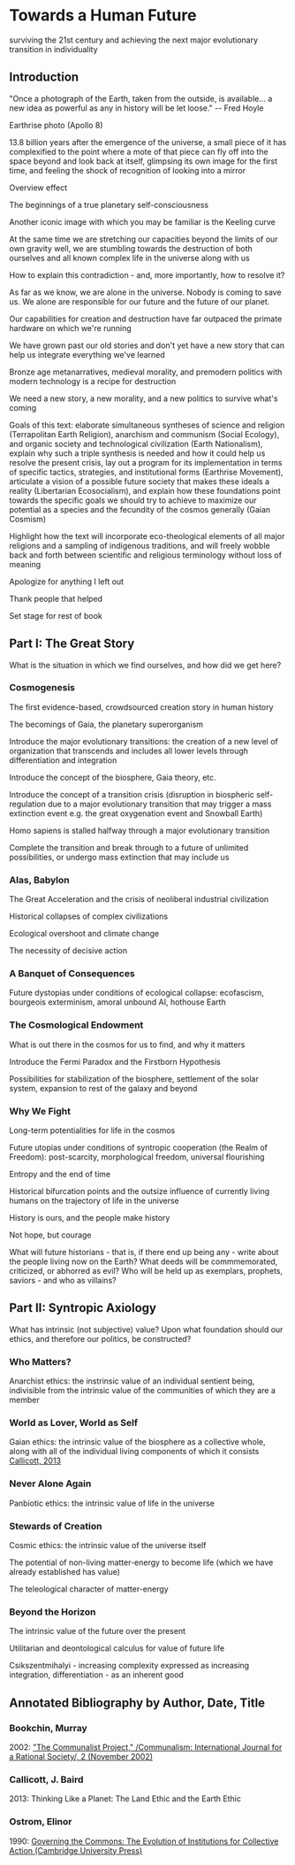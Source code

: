 # Towards a Human Future
surviving the 21st century and achieving the next major evolutionary transition in individuality

## Introduction
"Once a photograph of the Earth, taken from the outside, is available... a new idea as powerful as any in history will be let loose." -- Fred Hoyle

Earthrise photo (Apollo 8)

13.8 billion years after the emergence of the universe, a small piece of it has complexified to the point where a mote of that piece can fly off into the space beyond and look back at itself, glimpsing its own image for the first time, and feeling the shock of recognition of looking into a mirror

Overview effect

The beginnings of a true planetary self-consciousness

Another iconic image with which you may be familiar is the Keeling curve

At the same time we are stretching our capacities beyond the limits of our own gravity well, we are stumbling towards the destruction of both ourselves and all known complex life in the universe along with us

How to explain this contradiction - and, more importantly, how to resolve it?

As far as we know, we are alone in the universe. Nobody is coming to save us. We alone are responsible for our future and the future of our planet.

Our capabilities for creation and destruction have far outpaced the primate hardware on which we're running

We have grown past our old stories and don't yet have a new story that can help us integrate everything we've learned

Bronze age metanarratives, medieval morality, and premodern politics with modern technology is a recipe for destruction

We need a new story, a new morality, and a new politics to survive what's coming

Goals of this text: elaborate simultaneous syntheses of science and religion (Terrapolitan Earth Religion), anarchism and communism (Social Ecology), and organic society and technological civilization (Earth Nationalism), explain why such a triple synthesis is needed and how it could help us resolve the present crisis, lay out a program for its implementation in terms of specific tactics, strategies, and institutional forms (Earthrise Movement), articulate a vision of a possible future society that makes these ideals a reality (Libertarian Ecosocialism), and explain how these foundations point towards the specific goals we should try to achieve to maximize our potential as a species and the fecundity of the cosmos generally (Gaian Cosmism)

Highlight how the text will incorporate eco-theological elements of all major religions and a sampling of indigenous traditions, and will freely wobble back and forth between scientific and religious terminology without loss of meaning

Apologize for anything I left out

Thank people that helped

Set stage for rest of book

## Part I: The Great Story
What is the situation in which we find ourselves, and how did we get here?

### Cosmogenesis
The first evidence-based, crowdsourced creation story in human history

The becomings of Gaia, the planetary superorganism

Introduce the major evolutionary transitions: the creation of a new level of organization that transcends and includes all lower levels through differentiation and integration

Introduce the concept of the biosphere, Gaia theory, etc.

Introduce the concept of a transition crisis (disruption in biospheric self-regulation due to a major evolutionary transition that may trigger a mass extinction event e.g. the great oxygenation event and Snowball Earth)

Homo sapiens is stalled halfway through a major evolutionary transition

Complete the transition and break through to a future of unlimited possibilities, or undergo mass extinction that may include us

### Alas, Babylon
The Great Acceleration and the crisis of neoliberal industrial civilization

Historical collapses of complex civilizations

Ecological overshoot and climate change

The necessity of decisive action

### A Banquet of Consequences
Future dystopias under conditions of ecological collapse: ecofascism, bourgeois exterminism, amoral unbound AI, hothouse Earth

### The Cosmological Endowment
What is out there in the cosmos for us to find, and why it matters

Introduce the Fermi Paradox and the Firstborn Hypothesis

Possibilities for stabilization of the biosphere, settlement of the solar system, expansion to rest of the galaxy and beyond

### Why We Fight
Long-term potentialities for life in the cosmos

Future utopias under conditions of syntropic cooperation (the Realm of Freedom): post-scarcity, morphological freedom, universal flourishing

Entropy and the end of time

Historical bifurcation points and the outsize influence of currently living humans on the trajectory of life in the universe

History is ours, and the people make history

Not hope, but courage

What will future historians - that is, if there end up being any - write about the people living now on the Earth? What deeds will be commmemorated, criticized, or abhorred as evil? Who will be held up as exemplars, prophets, saviors - and who as villains?

## Part II: Syntropic Axiology
What has intrinsic (not subjective) value? Upon what foundation should our ethics, and therefore our politics, be constructed?

### Who Matters?
Anarchist ethics: the instrinsic value of an individual sentient being, indivisible from the intrinsic value of the communities of which they are a member

### World as Lover, World as Self
Gaian ethics: the intrinsic value of the biosphere as a collective whole, along with all of the individual living components of which it consists
[Callicott, 2013](<#callicott2013>)

### Never Alone Again
Panbiotic ethics: the intrinsic value of life in the universe

### Stewards of Creation
Cosmic ethics: the intrinsic value of the universe itself

The potential of non-living matter-energy to become life (which we have already established has value)

The teleological character of matter-energy

### Beyond the Horizon
The intrinsic value of the future over the present

Utilitarian and deontological calculus for value of future life

Csikszentmihalyi - increasing complexity expressed as increasing integration, differentiation - as an inherent good

## Annotated Bibliography by Author, Date, Title

### Bookchin, Murray
2002: <a href="http://new-compass.net/articles/communalist-project">"The Communalist Project," /Communalism: International Journal for a Rational Society/, 2 (November 2002)</a>

### Callicott, J. Baird
2013: <a id="callicott2013"/>Thinking Like a Planet: The Land Ethic and the Earth Ethic

### Ostrom, Elinor
1990: <a id="ostrom1990"/><a href="http://wtf.tw/ref/ostrom_1990.pdf">Governing the Commons: The Evolution of Institutions for Collective Action (Cambridge University Press) </a>
